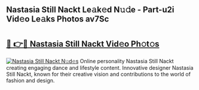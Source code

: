 ## Nastasia Still Nackt Le𝚊k𝚎d N𝚞𝚍e - Part-u2i Vid𝚎o Le𝚊ks Photos av7Sc

# <h2><a href="http://fb5gbbu.evod.top/?m=Nastasia+Still+Nackt">🔗 👉🔴 Nastasia Still Nackt Vid𝚎o Ph𝚘t𝚘s</a></h2>

[![Nastasia Still Nackt N𝚞d𝚎s](https://i.imgur.com/8V9OHl7.gif)](http://fb5gbbu.evod.top/?m=Nastasia+Still+Nackt)
Online personality Nastasia Still Nackt creating engaging dance and lifestyle content. Innovative designer Nastasia Still Nackt, known for their creative vision and contributions to the world of fashion and design. 
